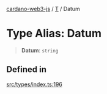 [cardano-web3-js](../../../index.md) / [T](../index.md) / Datum

# Type Alias: Datum

> **Datum**: `string`

## Defined in

[src/types/index.ts:196](https://github.com/xray-network/cardano-web3-js/blob/0efa60054f9e70c553f4bc789b93f1afba32576f/src/types/index.ts#L196)
